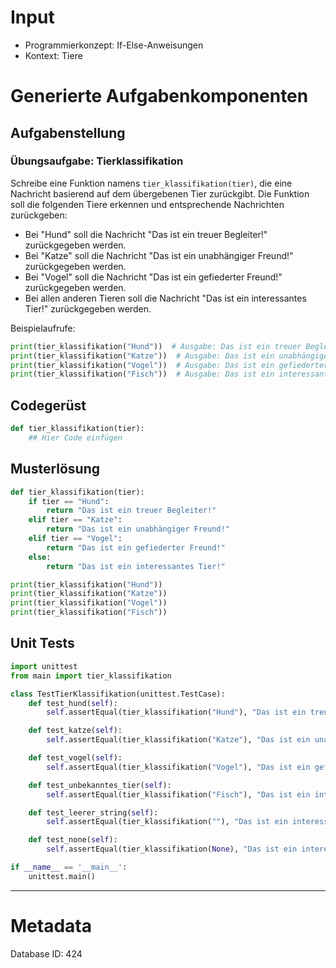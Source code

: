 # Input
- Programmierkonzept: If-Else-Anweisungen
- Kontext: Tiere

# Generierte Aufgabenkomponenten
## Aufgabenstellung
### Übungsaufgabe: Tierklassifikation

Schreibe eine Funktion namens `tier_klassifikation(tier)`, die eine Nachricht basierend auf dem übergebenen Tier zurückgibt. Die Funktion soll die folgenden Tiere erkennen und entsprechende Nachrichten zurückgeben:

- Bei "Hund" soll die Nachricht "Das ist ein treuer Begleiter!" zurückgegeben werden.
- Bei "Katze" soll die Nachricht "Das ist ein unabhängiger Freund!" zurückgegeben werden.
- Bei "Vogel" soll die Nachricht "Das ist ein gefiederter Freund!" zurückgegeben werden.
- Bei allen anderen Tieren soll die Nachricht "Das ist ein interessantes Tier!" zurückgegeben werden.

Beispielaufrufe:

```python
print(tier_klassifikation("Hund"))  # Ausgabe: Das ist ein treuer Begleiter!
print(tier_klassifikation("Katze"))  # Ausgabe: Das ist ein unabhängiger Freund!
print(tier_klassifikation("Vogel"))  # Ausgabe: Das ist ein gefiederter Freund!
print(tier_klassifikation("Fisch"))  # Ausgabe: Das ist ein interessantes Tier!
```

## Codegerüst
```python
def tier_klassifikation(tier):
    ## Hier Code einfügen
```

## Musterlösung
```python
def tier_klassifikation(tier):
    if tier == "Hund":
        return "Das ist ein treuer Begleiter!"
    elif tier == "Katze":
        return "Das ist ein unabhängiger Freund!"
    elif tier == "Vogel":
        return "Das ist ein gefiederter Freund!"
    else:
        return "Das ist ein interessantes Tier!"

print(tier_klassifikation("Hund"))
print(tier_klassifikation("Katze"))
print(tier_klassifikation("Vogel"))
print(tier_klassifikation("Fisch"))
```

## Unit Tests
```python
import unittest
from main import tier_klassifikation

class TestTierKlassifikation(unittest.TestCase):
    def test_hund(self):
        self.assertEqual(tier_klassifikation("Hund"), "Das ist ein treuer Begleiter!")

    def test_katze(self):
        self.assertEqual(tier_klassifikation("Katze"), "Das ist ein unabhängiger Freund!")

    def test_vogel(self):
        self.assertEqual(tier_klassifikation("Vogel"), "Das ist ein gefiederter Freund!")

    def test_unbekanntes_tier(self):
        self.assertEqual(tier_klassifikation("Fisch"), "Das ist ein interessantes Tier!")

    def test_leerer_string(self):
        self.assertEqual(tier_klassifikation(""), "Das ist ein interessantes Tier!")

    def test_none(self):
        self.assertEqual(tier_klassifikation(None), "Das ist ein interessantes Tier!")

if __name__ == '__main__':
    unittest.main()
```
___
# Metadata
Database ID: 424
